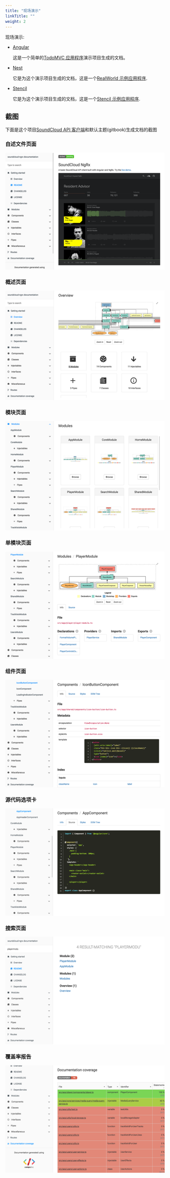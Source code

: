 ```yaml
---
title: "现场演示"
linkTitle: ""
weight: 2
---
```


现场演示:

- [Angular](https://compodoc.github.io/compodoc-demo-todomvc-angular/)

  这是一个简单的[TodoMVC 应用程序](https://github.com/compodoc/compodoc-demo-todomvc-angular)演示项目生成的文档。

- [Nest](https://compodoc.github.io/compodoc-demo-nestjs/)

  它是为这个演示项目生成的文档，这是一个[RealWorld 示例应用程序](https://github.com/compodoc/compodoc-demo-nestjs).

- [Stencil](https://compodoc.github.io/compodoc-demo-stencil/)

  它是为这个演示项目生成的文档，这是一个[Stencil 示例应用程序](https://github.com/compodoc/compodoc-demo-stencil).

## 截图

下面是这个项目[SoundCloud API 客户端](https://github.com/r-park/soundcloud-ngrx)和默认主题(gitbook)生成文档的截图

### 自述文件页面

![screenshot-1](https://raw.githubusercontent.com/compodoc/website/develop/src/assets/img/screenshots/1.png)

### 概述页面

![screenshot-2](https://raw.githubusercontent.com/compodoc/website/develop/src/assets/img/screenshots/2.png)

### 模块页面

![screenshot-3](https://raw.githubusercontent.com/compodoc/website/develop/src/assets/img/screenshots/3.png)

### 单模块页面

![screenshot-4](https://raw.githubusercontent.com/compodoc/website/develop/src/assets/img/screenshots/4.png)

### 组件页面

![screenshot-5](https://raw.githubusercontent.com/compodoc/website/develop/src/assets/img/screenshots/5.png)

### 源代码选项卡

![screenshot-7](https://raw.githubusercontent.com/compodoc/website/develop/src/assets/img/screenshots/7.png)

### 搜索页面

![screenshot-6](https://raw.githubusercontent.com/compodoc/website/develop/src/assets/img/screenshots/6.png)

### 覆盖率报告

![screenshot-8](https://raw.githubusercontent.com/compodoc/website/develop/src/assets/img/screenshots/8.png)
